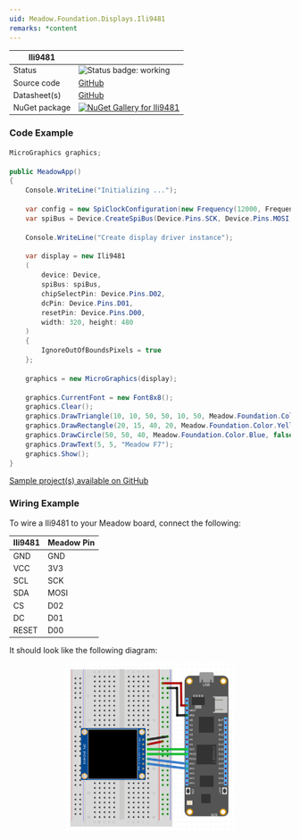 ```yaml
---
uid: Meadow.Foundation.Displays.Ili9481
remarks: *content
---
```


| Ili9481 | |
|--------|--------|
| Status | <img src="https://img.shields.io/badge/Working-brightgreen" style="width: auto; height: -webkit-fill-available;" alt="Status badge: working" /> |
| Source code | [GitHub](https://github.com/WildernessLabs/Meadow.Foundation/tree/main/Source/Meadow.Foundation.Peripherals/Displays.TftSpi/Driver/Drivers) |
| Datasheet(s) | [GitHub](https://github.com/WildernessLabs/Meadow.Foundation/tree/main/Source/Meadow.Foundation.Peripherals/Displays.TftSpi/Datasheet) |
| NuGet package | <a href="https://www.nuget.org/packages/Meadow.Foundation.Displays.TftSpi/" target="_blank"><img src="https://img.shields.io/nuget/v/Meadow.Foundation.Displays.TftSpi.svg?label=Meadow.Foundation.Displays.TftSpi" alt="NuGet Gallery for Ili9481" /></a> |

### Code Example

```csharp
MicroGraphics graphics;

public MeadowApp()
{
    Console.WriteLine("Initializing ...");

    var config = new SpiClockConfiguration(new Frequency(12000, Frequency.UnitType.Kilohertz), SpiClockConfiguration.Mode.Mode0);
    var spiBus = Device.CreateSpiBus(Device.Pins.SCK, Device.Pins.MOSI, Device.Pins.MISO, config);

    Console.WriteLine("Create display driver instance");

    var display = new Ili9481
    (
        device: Device, 
        spiBus: spiBus,
        chipSelectPin: Device.Pins.D02,
        dcPin: Device.Pins.D01,
        resetPin: Device.Pins.D00,
        width: 320, height: 480
    )
    {
        IgnoreOutOfBoundsPixels = true
    };

    graphics = new MicroGraphics(display);

    graphics.CurrentFont = new Font8x8();
    graphics.Clear();
    graphics.DrawTriangle(10, 10, 50, 50, 10, 50, Meadow.Foundation.Color.Red);
    graphics.DrawRectangle(20, 15, 40, 20, Meadow.Foundation.Color.Yellow, false);
    graphics.DrawCircle(50, 50, 40, Meadow.Foundation.Color.Blue, false);
    graphics.DrawText(5, 5, "Meadow F7");
    graphics.Show();
}

```

[Sample project(s) available on GitHub](https://github.com/WildernessLabs/Meadow.Foundation/tree/main/Source/Meadow.Foundation.Peripherals/Displays.TftSpi/Samples/Ili9481_Sample)

### Wiring Example

 To wire a Ili9481 to your Meadow board, connect the following:

| Ili9481 | Meadow Pin |
|--------|------------|
| GND    | GND        |
| VCC    | 3V3        |
| SCL    | SCK        |
| SDA    | MOSI       |
| CS     | D02        |
| DC     | D01        |
| RESET  | D00        |

It should look like the following diagram:

<img src="../../API_Assets/Meadow.Foundation.Displays.Tft.Ili9481/Ili9481_Fritzing.png" 
    style="width: 60%; display: block; margin-left: auto; margin-right: auto;" />




